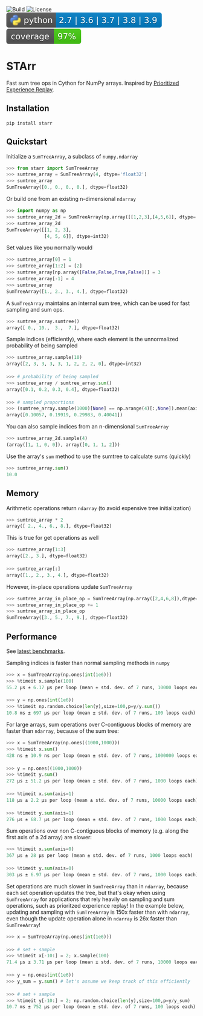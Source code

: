 ![Build](https://github.com/justinmaojones/starr/workflows/Build/badge.svg)
![License](https://img.shields.io/badge/license-MIT-green)
![Python](docs/badges/python.svg)
![Coverage](docs/badges/coverage.svg)

# STArr

Fast sum tree ops in Cython for NumPy arrays.  Inspired by [Prioritized Experience Replay](https://arxiv.org/abs/1511.05952).

## Installation

```
pip install starr 
```

## Quickstart 

Initialize a `SumTreeArray`, a subclass of `numpy.ndarray`
```python
>>> from starr import SumTreeArray
>>> sumtree_array = SumTreeArray(4, dtype='float32')
>>> sumtree_array
SumTreeArray([0., 0., 0., 0.], dtype=float32)
```

Or build one from an existing n-dimensional `ndarray` 
```python
>>> import numpy as np
>>> sumtree_array_2d = SumTreeArray(np.array([[1,2,3],[4,5,6]], dtype='int32'))
>>> sumtree_array_2d
SumTreeArray([[1, 2, 3],
              [4, 5, 6]], dtype=int32)
```

Set values like you normally would
```python
>>> sumtree_array[0] = 1
>>> sumtree_array[1:2] = [2]
>>> sumtree_array[np.array([False,False,True,False])] = 3
>>> sumtree_array[-1] = 4
>>> sumtree_array
SumTreeArray([1., 2., 3., 4.], dtype=float32)
```

A `SumTreeArray` maintains an internal sum tree, which can be used for fast sampling and sum ops.
```python
>>> sumtree_array.sumtree()
array([ 0., 10.,  3.,  7.], dtype=float32)
```

Sample indices (efficiently), where each element is the unnormalized probability of being sampled
```python
>>> sumtree_array.sample(10)
array([2, 3, 3, 3, 3, 1, 2, 2, 2, 0], dtype=int32)

>>> # probability of being sampled
>>> sumtree_array / sumtree_array.sum() 
array([0.1, 0.2, 0.3, 0.4], dtype=float32)

>>> # sampled proportions
>>> (sumtree_array.sample(1000)[None] == np.arange(4)[:,None]).mean(axis=1) 
array([0.10057, 0.19919, 0.29983, 0.40041])
```

You can also sample indices from an n-dimensional `SumTreeArray`
```python
>>> sumtree_array_2d.sample(4)
(array([1, 1, 0, 0]), array([0, 1, 1, 2]))
```

Use the array's `sum` method to use the sumtree to calculate sums (quickly)
```python
>>> sumtree_array.sum()
10.0
```

## Memory

Arithmetic operations return `ndarray` (to avoid expensive tree initialization) 
```python
>>> sumtree_array * 2
array([ 2., 4., 6., 8.], dtype=float32)
```

This is true for get operations as well
```python
>>> sumtree_array[1:3]
array([2., 3.], dtype=float32)

>>> sumtree_array[:]
array([1., 2., 3., 4.], dtype=float32)
```

However, in-place operations update `SumTreeArray` 
```python
>>> sumtree_array_in_place_op = SumTreeArray(np.array([2,4,6,8]),dtype='float32')
>>> sumtree_array_in_place_op += 1
>>> sumtree_array_in_place_op 
SumTreeArray([3., 5., 7., 9.], dtype=float32)
```

## Performance

See [latest benchmarks](starr/experimental/README.md).

Sampling indices is faster than normal sampling methods in `numpy`
```python
>>> x = SumTreeArray(np.ones(int(1e6)))
>>> %timeit x.sample(100)
55.2 µs ± 6.17 µs per loop (mean ± std. dev. of 7 runs, 10000 loops each)

>>> y = np.ones(int(1e6))
>>> %timeit np.random.choice(len(y),size=100,p=y/y.sum())
10.8 ms ± 697 µs per loop (mean ± std. dev. of 7 runs, 100 loops each)
```

For large arrays, sum operations over C-contiguous blocks of memory are faster than `ndarray`, because of the sum tree:
```python
>>> x = SumTreeArray(np.ones((1000,1000)))
>>> %timeit x.sum()
428 ns ± 10.9 ns per loop (mean ± std. dev. of 7 runs, 1000000 loops each)

>>> y = np.ones((1000,1000))
>>> %timeit y.sum()
272 µs ± 51.2 µs per loop (mean ± std. dev. of 7 runs, 1000 loops each)

>>> %timeit x.sum(axis=1)
118 µs ± 2.2 µs per loop (mean ± std. dev. of 7 runs, 10000 loops each)

>>> %timeit y.sum(axis=1)
276 µs ± 68.7 µs per loop (mean ± std. dev. of 7 runs, 1000 loops each)
```

Sum operations over non C-contiguous blocks of memory (e.g. along the first axis of a 2d array) are slower: 
```python
>>> %timeit x.sum(axis=0)
367 µs ± 28 µs per loop (mean ± std. dev. of 7 runs, 1000 loops each)

>>> %timeit y.sum(axis=0)
303 µs ± 6.97 µs per loop (mean ± std. dev. of 7 runs, 1000 loops each)
```

Set operations are much slower in `SumTreeArray` than in `ndarray`, because each set operation updates the tree, but that's okay when using `SumTreeArray` for applications that rely heavily on sampling and sum operations, such as prioritzed experience replay!  In the example below, updating and sampling with `SumTreeArray` is 150x faster than with `ndarray`, even though the update operation alone in `ndarray` is 26x faster than `SumTreeArray`!
```python
>>> x = SumTreeArray(np.ones(int(1e6)))

>>> # set + sample 
>>> %timeit x[-10:] = 2; x.sample(100)
71.4 µs ± 3.71 µs per loop (mean ± std. dev. of 7 runs, 10000 loops each)

>>> y = np.ones(int(1e6))
>>> y_sum = y.sum() # let's assume we keep track of this efficiently

>>> # set + sample 
>>> %timeit y[-10:] = 2; np.random.choice(len(y),size=100,p=y/y_sum)
10.7 ms ± 752 µs per loop (mean ± std. dev. of 7 runs, 100 loops each)
```
